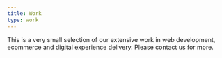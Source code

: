 ```yaml
---
title: Work
type: work
---
```


This is a very small selection of our extensive work in web development, ecommerce and digital experience delivery. Please contact us for more.
